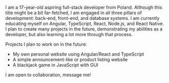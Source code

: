 I am a 17-year-old aspiring full-stack developer from Poland. Although this title might be a bit far-fetched, I am engaged in all three pillars of development: back-end, front-end, and database systems. I am currently educating myself on Angular, TypeScript, React, Node.js, and React Native. I plan to create many projects in the future, demonstrating my abilities as a developer, but also learning a lot more through that process.

Projects I plan to work on in the future:
- My own personal website using Angular/React and TypeScript
- A simple announcement-like or product listing website  
- A blackjack game in JavaScript with GUI

I am open to collaboration, message me!

<!--
**BartoszG-7/BartoszG-7** is a ✨ _special_ ✨ repository because its `README.md` (this file) appears on your GitHub profile.

Here are some ideas to get you started:

- 🔭 I’m currently working on ...
- 🌱 I’m currently learning ...
- 👯 I’m looking to collaborate on ...
- 🤔 I’m looking for help with ...
- 💬 Ask me about ...
- 📫 How to reach me: ...
- 😄 Pronouns: ...
- ⚡ Fun fact: ...
-->
